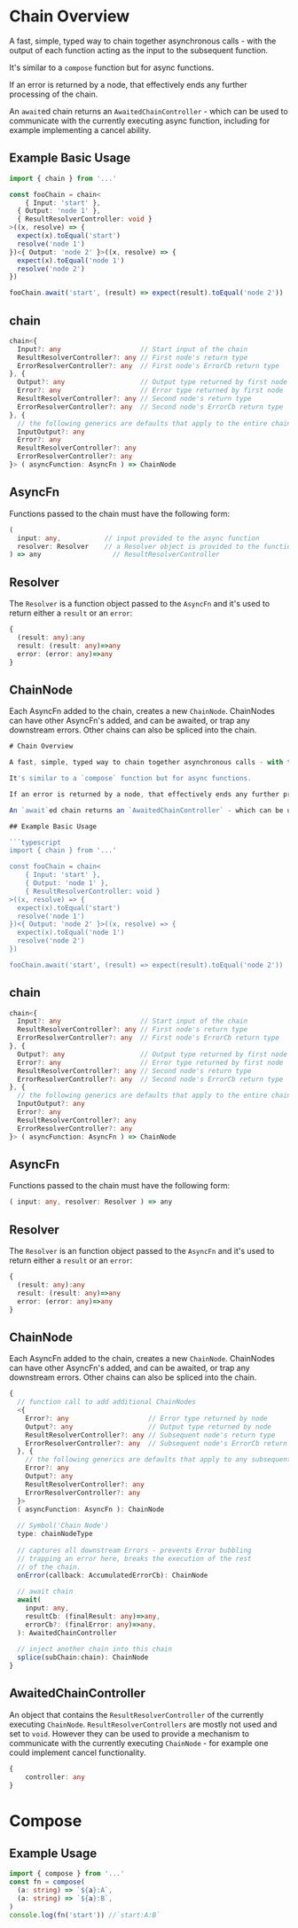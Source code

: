 # Chain Overview

A fast, simple, typed way to chain together asynchronous calls - with the output of each function acting as the input to the subsequent function.

It's similar to a `compose` function but for async functions.

If an error is returned by a node, that effectively ends any further processing of the chain.

An `await`ed chain returns an `AwaitedChainController` - which can be used to communicate with the currently executing async function, including for example implementing a cancel ability.

## Example Basic Usage

```typescript
import { chain } from '...'

const fooChain = chain<
	{ Input: 'start' },
  { Output: 'node 1' },
  { ResultResolverController: void }
>((x, resolve) => {
  expect(x).toEqual('start')
  resolve('node 1')
})<{ Output: 'node 2' }>((x, resolve) => {
  expect(x).toEqual('node 1')
  resolve('node 2')
})

fooChain.await('start', (result) => expect(result).toEqual('node 2'))
```



## chain

``` typescript
chain<{
  Input?: any                    // Start input of the chain
  ResultResolverController?: any // First node's return type
  ErrorResolverController?: any  // First node's ErrorCb return type
}, {
  Output?: any                   // Output type returned by first node
  Error?: any                    // Error type returned by first node
  ResultResolverController?: any // Second node's return type
  ErrorResolverController?: any  // Second node's ErrorCb return type  
}, { 
  // the following generics are defaults that apply to the entire chain. They  can be overridden or modified
  InputOutput?: any     
  Error?: any                                  
  ResultResolverController?: any 
  ErrorResolverController?: any  
}> ( asyncFunction: AsyncFn ) => ChainNode
```

## AsyncFn

Functions passed to the chain must have the following form:

``` typescript
( 
  input: any,           // input provided to the async function
  resolver: Resolver    // a Resolver object is provided to the function - see below
) => any                  // ResultResolverController
```

## Resolver

The `Resolver` is a function object passed to the `AsyncFn` and it's used to return either a `result` or an `error`:

```typescript
{
  (result: any):any
  result: (result: any)=>any
  error: (error: any)=>any
}
```

## ChainNode

Each AsyncFn added to the chain, creates a new `ChainNode`.  ChainNodes can have other AsyncFn's added, and can be awaited, or trap any downstream errors.  Other chains can also be spliced into the chain.

```typescript
# Chain Overview

A fast, simple, typed way to chain together asynchronous calls - with the output of each function acting as the input to the subsequent function.

It's similar to a `compose` function but for async functions.

If an error is returned by a node, that effectively ends any further processing of the chain.

An `await`ed chain returns an `AwaitedChainController` - which can be used to communicate with the currently executing async function, including for example implementing a cancel ability.

## Example Basic Usage

```typescript
import { chain } from '...'

const fooChain = chain<
 	{ Input: 'start' },
 	{ Output: 'node 1' },
 	{ ResultResolverController: void }
>((x, resolve) => {
  expect(x).toEqual('start')
  resolve('node 1')
})<{ Output: 'node 2' }>((x, resolve) => {
  expect(x).toEqual('node 1')
  resolve('node 2')
})

fooChain.await('start', (result) => expect(result).toEqual('node 2'))

```

## chain

``` typescript
chain<{
  Input?: any                    // Start input of the chain
  ResultResolverController?: any // First node's return type
  ErrorResolverController?: any  // First node's ErrorCb return type
}, {
  Output?: any                   // Output type returned by first node
  Error?: any                    // Error type returned by first node
  ResultResolverController?: any // Second node's return type
  ErrorResolverController?: any  // Second node's ErrorCb return type  
}, { 
  // the following generics are defaults that apply to the entire chain. They  can be overridden or modified
  InputOutput?: any     
  Error?: any                                  
  ResultResolverController?: any 
  ErrorResolverController?: any  
}> ( asyncFunction: AsyncFn ) => ChainNode
```

## AsyncFn

Functions passed to the chain must have the following form:

``` typescript
( input: any, resolver: Resolver ) => any
```

## Resolver

The `Resolver` is an function object passed to the `AsyncFn` and it's used to return either a `result` or an `error`:

```typescript
{
  (result: any):any
  result: (result: any)=>any
  error: (error: any)=>any
}
```

## ChainNode

Each AsyncFn added to the chain, creates a new `ChainNode`.  ChainNodes can have other AsyncFn's added, and can be awaited, or trap any downstream errors.  Other chains can also be spliced into the chain.

```typescript
{
  // function call to add additional ChainNodes
  <{
    Error?: any                    // Error type returned by node
    Output?: any                   // Output type returned by node
    ResultResolverController?: any // Subsequent node's return type
    ErrorResolverController?: any  // Subsequent node's ErrorCb return type  
  }, { 
    // the following generics are defaults that apply to any subsequent nodes. They can be overridden or modified
    Error?: any                    
    Output?: any                   
    ResultResolverController?: any 
    ErrorResolverController?: any  
  }>
  ( asyncFunction: AsyncFn ): ChainNode
  
  // Symbol('Chain Node')
  type: chainNodeType
  
  // captures all downstream Errors - prevents Error bubbling
  // trapping an error here, breaks the execution of the rest
  // of the chain.
  onError(callback: AccumulatedErrorCb): ChainNode
  
  // await chain
  await(
    input: any,
    resultCb: (finalResult: any)=>any,
    errorCb?: (finalError: any)=>any,
  ): AwaitedChainController
  
  // inject another chain into this chain
  splice(subChain:chain): ChainNode
}
```

## AwaitedChainController

An object that contains the `ResultResolverController` of the currently executing `ChainNode`.  `ResultResolverControllers` are mostly not used and set to `void`.  However they can be used to provide a mechanism to communicate with the currently executing `ChainNode` - for example one could implement cancel functionality.

```typescript
{
	controller: any
}
```

# Compose

## Example Usage

```typescript
import { compose } from '...'
const fn = compose(
  (a: string) => `${a}:A`,
  (a: string) => `${a}:B`,
)
console.log(fn('start')) //`start:A:B`
```
